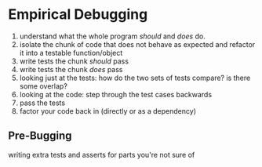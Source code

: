 # Empirical Debugging

1. understand what the whole program _should_ and _does_ do.
1. isolate the chunk of code that does not behave as expected and refactor it into a testable function/object
1. write tests the chunk _should_ pass
1. write tests the chunk _does_ pass
1. looking just at the tests: how do the two sets of tests compare? is there some overlap?
1. looking at the code: step through the test cases backwards
1. pass the tests
1. factor your code back in (directly or as a dependency)

## Pre-Bugging

writing extra tests and asserts for parts you're not sure of
